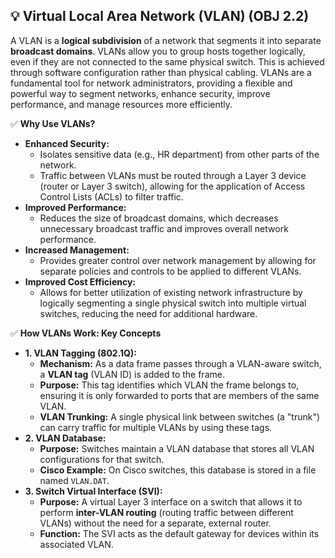 ## 💡 Virtual Local Area Network (VLAN) (OBJ 2.2)

A VLAN is a **logical subdivision** of a network that segments it into separate **broadcast domains**. VLANs allow you to group hosts together logically, even if they are not connected to the same physical switch. This is achieved through software configuration rather than physical cabling. VLANs are a fundamental tool for network administrators, providing a flexible and powerful way to segment networks, enhance security, improve performance, and manage resources more efficiently.

✅ **Why Use VLANs?**
- **Enhanced Security:**
  - Isolates sensitive data (e.g., HR department) from other parts of the network.
  - Traffic between VLANs must be routed through a Layer 3 device (router or Layer 3 switch), allowing for the application of Access Control Lists (ACLs) to filter traffic.
- **Improved Performance:**
  - Reduces the size of broadcast domains, which decreases unnecessary broadcast traffic and improves overall network performance.
- **Increased Management:**
  - Provides greater control over network management by allowing for separate policies and controls to be applied to different VLANs.
- **Improved Cost Efficiency:**
  - Allows for better utilization of existing network infrastructure by logically segmenting a single physical switch into multiple virtual switches, reducing the need for additional hardware.

✅ **How VLANs Work: Key Concepts**
- **1. VLAN Tagging (802.1Q):**
  - **Mechanism:** As a data frame passes through a VLAN-aware switch, a **VLAN tag** (VLAN ID) is added to the frame.
  - **Purpose:** This tag identifies which VLAN the frame belongs to, ensuring it is only forwarded to ports that are members of the same VLAN.
  - **VLAN Trunking:** A single physical link between switches (a "trunk") can carry traffic for multiple VLANs by using these tags.
- **2. VLAN Database:**
  - **Purpose:** Switches maintain a VLAN database that stores all VLAN configurations for that switch.
  - **Cisco Example:** On Cisco switches, this database is stored in a file named `VLAN.DAT`.
- **3. Switch Virtual Interface (SVI):**
  - **Purpose:** A virtual Layer 3 interface on a switch that allows it to perform **inter-VLAN routing** (routing traffic between different VLANs) without the need for a separate, external router.
  - **Function:** The SVI acts as the default gateway for devices within its associated VLAN.